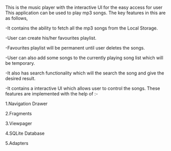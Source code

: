 This is the music player with the interactive UI for the easy access for user This application can be used to play mp3 songs. The key features in this are as follows,

-It contains the ability to fetch all the mp3 songs from the Local Storage.

-User can create his/her favourites playlist.

-Favourites playlist will be permanent until user deletes the songs.

-User can also add some songs to the currently playing song list which will be temporary.

-It also has search functionality which will the search the song and give the desired result.

-It contains a interactive UI which allows user to control the songs. These features are implemented with the help of :-

1.Navigation Drawer

2.Fragments

3.Viewpager

4.SQLite Database

5.Adapters
